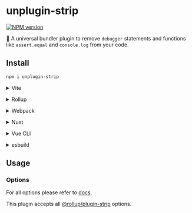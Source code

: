 # unplugin-strip

[![NPM version](https://img.shields.io/npm/v/unplugin-strip?color=a1b858&label=)](https://www.npmjs.com/package/unplugin-strip)

🍣 A universal bundler plugin to remove `debugger` statements and functions like `assert.equal` and `console.log` from your code.

## Install

```bash
npm i unplugin-strip
```

<details>
<summary>Vite</summary><br>

```ts
// vite.config.ts
import UnpluginStrip from 'unplugin-strip/vite'

export default defineConfig({
  plugins: [
    UnpluginStrip({
      /* options */
    }),
  ],
})
```

Example: [`playground/`](./playground/)

<br></details>

<details>
<summary>Rollup</summary><br>

```ts
// rollup.config.js
import UnpluginStrip from 'unplugin-strip/rollup'

export default {
  plugins: [
    UnpluginStrip({
      /* options */
    }),
  ],
}
```

<br></details>

<details>
<summary>Webpack</summary><br>

```ts
// webpack.config.js
module.exports = {
  /* ... */
  plugins: [
    require('unplugin-strip/webpack')({
      /* options */
    }),
  ],
}
```

<br></details>

<details>
<summary>Nuxt</summary><br>

```ts
// nuxt.config.js
export default defineNuxtConfig({
  modules: [
    [
      'unplugin-strip/nuxt',
      {
        /* options */
      },
    ],
  ],
})
```

> This module works for both Nuxt 2 and [Nuxt Vite](https://github.com/nuxt/vite)

<br></details>

<details>
<summary>Vue CLI</summary><br>

```ts
// vue.config.js
module.exports = {
  configureWebpack: {
    plugins: [
      require('unplugin-strip/webpack')({
        /* options */
      }),
    ],
  },
}
```

<br></details>

<details>
<summary>esbuild</summary><br>

```ts
// esbuild.config.js
import { build } from 'esbuild'
import UnpluginStrip from 'unplugin-strip/esbuild'

build({
  plugins: [UnpluginStrip()],
})
```

<br></details>

## Usage

### Options

For all options please refer to [docs](https://github.com/rollup/plugins/tree/master/packages/strip#options).

This plugin accepts all [@rollup/plugin-strip](https://github.com/rollup/plugins/tree/master/packages/strip#options) options.
